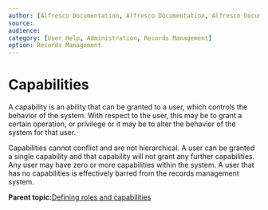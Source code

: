 ```yaml
---
author: [Alfresco Documentation, Alfresco Documentation, Alfresco Documentation]
source: 
audience: 
category: [User Help, Administration, Records Management]
option: Records Management
---
```


# Capabilities

A capability is an ability that can be granted to a user, which controls the behavior of the system. With respect to the user, this may be to grant a certain operation, or privilege or it may be to alter the behavior of the system for that user.

Capabilities cannot conflict and are not hierarchical. A user can be granted a single capability and that capability will not grant any further capabilities. Any user may have zero or more capabilities within the system. A user that has no capabilities is effectively barred from the records management system.

**Parent topic:**[Defining roles and capabilities](../concepts/rm-roles-intro.md)

